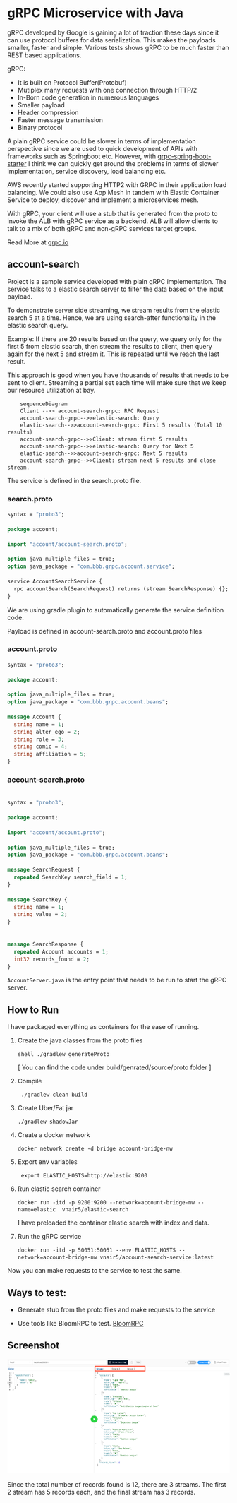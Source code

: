 # gRPC Microservice with Java

gRPC developed by Google is gaining a lot of traction these days since it can use protocol buffers for data serialization. This makes the 
payloads smaller, faster and simple. Various tests shows gRPC to be much faster than REST based applications.

gRPC: 

- It is built on Protocol Buffer(Protobuf)
- Mutiplex many requests with one connection through HTTP/2
- In-Born code generation in numerous languages
- Smaller payload
- Header compression
- Faster message transmission
- Binary protocol

A plain gRPC service could be slower in terms of implementation perspective since we are used to quick development of 
APIs with frameworks such as Springboot etc. However, with [grpc-spring-boot-starter](https://github.com/LogNet/grpc-spring-boot-starter)
I think we can quickly get around the problems in terms of slower implementation, service discovery, load balancing etc.

AWS recently started supporting HTTP2 with GRPC in their application load balancing. We could also use App Mesh in tandem with
Elastic Container Service to deploy, discover and implement a microservices mesh.

With gRPC, your client will use a stub that is generated from the proto to invoke the ALB with gRPC service as a backend. 
ALB will allow clients to talk to a mix of both gRPC and non-gRPC services target groups.

Read More at [grpc.io](https://grpc.io/)

## account-search

Project is a sample service developed with plain gRPC implementation. The service talks to a elastic search server to 
filter the data based on the input payload.

To demonstrate server side streaming, we stream results from the elastic search 5 at a time. Hence, we are using search-after
functionality in the elastic search query.

Example: If there are 20 results based on the query, we query only for the first 5 from elastic search, then stream the 
results to client, then query again for the next 5 and stream it. This is repeated until we reach the last result.

This approach is good when you have thousands of results that needs to be sent to client. Streaming a partial set each 
time will make sure that we keep our resource utilization at bay.

```mermaid
    sequenceDiagram
    Client -->> account-search-grpc: RPC Request
    account-search-grpc-->>elastic-search: Query
    elastic-search-->>account-search-grpc: First 5 results (Total 10 results)
    account-search-grpc-->>Client: stream first 5 results
    account-search-grpc-->>elastic-search: Query for Next 5
    elastic-search-->>account-search-grpc: Next 5 results
    account-search-grpc-->>Client: stream next 5 results and close stream.
```

The service is defined in the search.proto file.

### search.proto

```protobuf
syntax = "proto3";

package account;

import "account/account-search.proto";

option java_multiple_files = true;
option java_package = "com.bbb.grpc.account.service";

service AccountSearchService {
  rpc accountSearch(SearchRequest) returns (stream SearchResponse) {};
}


```

We are using gradle plugin to automatically generate the service definition code. 

Payload is defined in account-search.proto and account.proto files

### account.proto
```protobuf
syntax = "proto3";

package account;

option java_multiple_files = true;
option java_package = "com.bbb.grpc.account.beans";

message Account {
  string name = 1;
  string alter_ego = 2;
  string role = 3;
  string comic = 4;
  string affiliation = 5;
}
```

### account-search.proto

```protobuf

syntax = "proto3";

package account;

import "account/account.proto";

option java_multiple_files = true;
option java_package = "com.bbb.grpc.account.beans";

message SearchRequest {
  repeated SearchKey search_field = 1;
}

message SearchKey {
  string name = 1;
  string value = 2;
}


message SearchResponse {
  repeated Account accounts = 1;
  int32 records_found = 2;
}
```
``AccountServer.java`` is the entry point that needs to be run to start the gRPC server.

## How to Run


I have packaged everything as containers for the ease of running.

1) Create the java classes from the proto files
   
   ```
   shell ./gradlew generateProto 
   
   ```
   
   [ You can find the code under build/genrated/source/proto folder ]


2) Compile 

   ```shell
    ./gradlew clean build
   ```

3) Create Uber/Fat jar

   ```shell
   ./gradlew shadowJar
   ```

4) Create a docker network

   ```shell
   docker network create -d bridge account-bridge-nw
   ```

5) Export env variables

   ```shell
    export ELASTIC_HOSTS=http://elastic:9200
   ```
6) Run elastic search container

   ```
   docker run -itd -p 9200:9200 --network=account-bridge-nw --name=elastic  vnair5/elastic-search
   ```
    I have preloaded the container elastic search with index and data.
    
7) Run the gRPC service
    ```
    docker run -itd -p 50051:50051 --env ELASTIC_HOSTS --network=account-bridge-nw vnair5/account-search-service:latest
    ```

Now you can make requests to the service to test the same. 

## Ways to test:

- Generate stub from the proto files and make requests to the service

- Use tools like BloomRPC to test. [BloomRPC](https://github.com/uw-labs/bloomrpc)


## Screenshot

![ticket](images/results.png)

Since the total number of records found is 12, there are 3 streams. 
The first 2 stream has 5 records each, and the final stream has 3 records.
